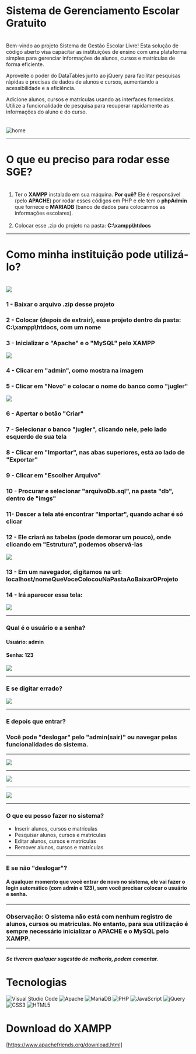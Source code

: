 # Sistema de Gerenciamento Escolar Gratuito
<br>
Bem-vindo ao projeto Sistema de Gestão Escolar Livre! Esta solução de código aberto visa capacitar as instituições de ensino com uma plataforma simples para gerenciar informações de alunos, cursos e matrículas de forma eficiente.

Aproveite o poder do DataTables junto ao jQuery para facilitar pesquisas rápidas e precisas de dados de alunos e cursos, aumentando a acessibilidade e a eficiência.

Adicione alunos, cursos e matrículas usando as interfaces fornecidas.
Utilize a funcionalidade de pesquisa para recuperar rapidamente as informações do aluno e do curso.
<br><br><br>
<img src="https://github.com/gui-silva-github/sgeJugler/blob/main/imgs/home.png" alt="home">

<hr>

# O que eu preciso para rodar esse SGE?

<ol>
  <br><li>Ter o <strong>XAMPP</strong> instalado em sua máquina. <strong>Por quê?</strong> Ele é responsável (pelo <strong>APACHE</strong>) por rodar esses códigos em PHP e ele tem o <strong>phpAdmin</strong> que fornece o <strong>MARIADB</strong> (banco de dados para colocarmos as informações escolares).</li>
  <br><li>Colocar esse .zip do projeto na pasta:  <strong>C:\xampp\htdocs</strong></li>
</ol>

<hr>

# Como minha instituição pode utilizá-lo?
<br>


  <img src="https://github.com/gui-silva-github/sgeJugler/blob/main/imgs/baixando.png">

<h3>1 - Baixar o arquivo .zip desse projeto</h3>
<h3>2 - Colocar (<strong>depois de extrair</strong>), esse projeto dentro da pasta: <strong>C:\xampp\htdocs</strong>, com um nome</h3>
<h3>3 - Inicializar o "Apache" e o "MySQL" pelo XAMPP</h3>

  <img src="https://github.com/gui-silva-github/sgeJugler/blob/main/imgs/xampp.png">

<h3>4 - Clicar em "admin", como mostra na imagem</h3>
<h3>5 - Clicar em "Novo" e colocar o nome do banco como "jugler"</h3>

  <img src="https://github.com/gui-silva-github/sgeJugler/blob/main/imgs/db/juglerDb.png">

<h3>6 - Apertar o botão "Criar"</h3>
<h3>7 - Selecionar o banco "jugler", clicando nele, pelo lado esquerdo de sua tela</h3>
<h3>8 - Clicar em "Importar", nas abas superiores, está ao lado de "Exportar"</h3>
<h3>9 - Clicar em "Escolher Arquivo"</h3>
<h3>10 - Procurar e selecionar "arquivoDb.sql", na pasta "db", dentro de "imgs"</h3>
<h3>11- Descer a tela até encontrar "Importar", quando achar é só clicar</h3>
<h3>12 - Ele criará as tabelas (pode demorar um pouco), onde clicando em "Estrutura", podemos observá-las</h3>

<img src="https://github.com/gui-silva-github/sgeJugler/blob/main/imgs/db/tables.png">

<h3>13 - Em um navegador, digitamos na url: localhost/nomeQueVoceColocouNaPastaAoBaixarOProjeto</h3>
<h3>14 - Irá aparecer essa tela:</h3>

<img src="https://github.com/gui-silva-github/sgeJugler/blob/main/imgs/home.png">
<hr>
<h3>Qual é o usuário e a senha?</h3>
<h4>Usuário: admin</h4>
<h4>Senha: 123</h4>
<img src="https://github.com/gui-silva-github/sgeJugler/blob/main/imgs/homeSenha.png">
<hr>

<h3>E se digitar errado?</h3>
<img src="https://github.com/gui-silva-github/sgeJugler/blob/main/imgs/homeErro.png">
<hr>

<h3>E depois que entrar?</h3>
<h3>Você pode "deslogar" pelo "admin(sair)" ou navegar pelas funcionalidades do sistema.</h3>
<hr>
<img src="https://github.com/gui-silva-github/sgeJugler/blob/main/imgs/adminSair.png">
<hr>
<img src="https://github.com/gui-silva-github/sgeJugler/blob/main/imgs/alunos.png">
<hr>
<img src="https://github.com/gui-silva-github/sgeJugler/blob/main/imgs/matriculas.png">
<hr>

<h3>O que eu posso fazer no sistema?</h3>
<ul>
  <li>Inserir alunos, cursos e matrículas</li>
  <li>Pesquisar alunos, cursos e matrículas</li>
  <li>Editar alunos, cursos e matrículas</li>
  <li>Remover alunos, cursos e matrículas</li>
</ul>

<hr>

<h3>E se não "deslogar"?</h3>

<h4>A qualquer momento que você entrar de novo no sistema, ele vai fazer o login automático (com admin e 123), sem você precisar colocar o usuário e senha.</h4>
<hr>

<h3>Observação: O sistema não está com nenhum registro de alunos, cursos ou matriculas. No entanto, para sua utilização é sempre necessário inicializar o APACHE e o MySQL pelo XAMPP.</h3><hr>
<h5>Se tiverem qualquer sugestão de melhoria, podem comentar.</h3>

# Tecnologias

![Visual Studio Code](https://img.shields.io/badge/Visual%20Studio%20Code-0078d7.svg?style=for-the-badge&logo=visual-studio-code&logoColor=white)
![Apache](https://img.shields.io/badge/apache-%23D42029.svg?style=for-the-badge&logo=apache&logoColor=white)
![MariaDB](https://img.shields.io/badge/MariaDB-003545?style=for-the-badge&logo=mariadb&logoColor=white)
![PHP](https://img.shields.io/badge/php-%23777BB4.svg?style=for-the-badge&logo=php&logoColor=white)
![JavaScript](https://img.shields.io/badge/javascript-%23323330.svg?style=for-the-badge&logo=javascript&logoColor=%23F7DF1E)
![jQuery](https://img.shields.io/badge/jquery-%230769AD.svg?style=for-the-badge&logo=jquery&logoColor=white)
![CSS3](https://img.shields.io/badge/css3-%231572B6.svg?style=for-the-badge&logo=css3&logoColor=white)
![HTML5](https://img.shields.io/badge/html5-%23E34F26.svg?style=for-the-badge&logo=html5&logoColor=white)

# Download do XAMPP

[https://www.apachefriends.org/download.html]

